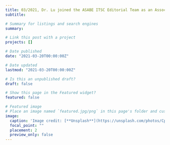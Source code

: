 ```yaml
---
title: 03/2021, Dr. Lu joined the ASABE ITSC Editorial Team as an Associate Editor 👋👋
subtitle: 

# Summary for listings and search engines
summary:

# Link this post with a project
projects: []

# Date published
date: "2021-03-20T00:00:00Z"

# Date updated
lastmod: "2021-03-20T00:00:00Z"

# Is this an unpublished draft?
draft: false

# Show this page in the Featured widget?
featured: false

# Featured image
# Place an image named `featured.jpg/png` in this page's folder and customize its options here.
image:
  caption: 'Image credit: [**Unsplash**](https://unsplash.com/photos/CpkOjOcXdUY)'
  focal_point: ""
  placement: 2
  preview_only: false
---
```

